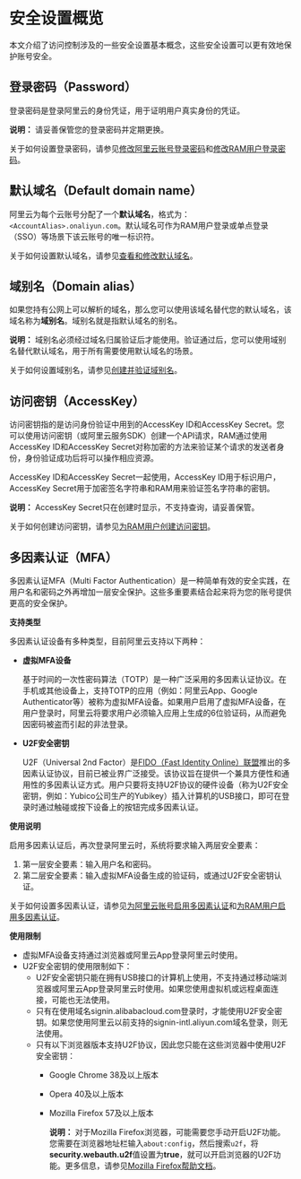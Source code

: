 # 安全设置概览

本文介绍了访问控制涉及的一些安全设置基本概念，这些安全设置可以更有效地保护账号安全。

## 登录密码（Password）

登录密码是登录阿里云的身份凭证，用于证明用户真实身份的凭证。

**说明：** 请妥善保管您的登录密码并定期更换。

关于如何设置登录密码，请参见[修改阿里云账号登录密码](/intl.zh-CN/安全设置/密码/修改阿里云账号登录密码.md)和[修改RAM用户登录密码](/intl.zh-CN/安全设置/密码/修改RAM用户登录密码.md)。

## 默认域名（Default domain name）

阿里云为每个云账号分配了一个**默认域名**，格式为：`<AccountAlias>.onaliyun.com`。默认域名可作为RAM用户登录或单点登录（SSO）等场景下该云账号的唯一标识符。

关于如何设置默认域名，请参见[查看和修改默认域名](/intl.zh-CN/安全设置/高级设置/查看和修改默认域名.md)。

## 域别名（Domain alias）

如果您持有公网上可以解析的域名，那么您可以使用该域名替代您的默认域名，该域名称为**域别名**。域别名就是指默认域名的别名。

**说明：** 域别名必须经过域名归属验证后才能使用。验证通过后，您可以使用域别名替代默认域名，用于所有需要使用默认域名的场景。

关于如何设置域别名，请参见[创建并验证域别名](/intl.zh-CN/安全设置/高级设置/创建并验证域别名.md)。

## 访问密钥（AccessKey）

访问密钥指的是访问身份验证中用到的AccessKey ID和AccessKey Secret。您可以使用访问密钥（或阿里云服务SDK）创建一个API请求，RAM通过使用AccessKey ID和AccessKey Secret对称加密的方法来验证某个请求的发送者身份，身份验证成功后将可以操作相应资源。

AccessKey ID和AccessKey Secret一起使用，AccessKey ID用于标识用户，AccessKey Secret用于加密签名字符串和RAM用来验证签名字符串的密钥。

**说明：** AccessKey Secret只在创建时显示，不支持查询，请妥善保管。

关于如何创建访问密钥，请参见[为RAM用户创建访问密钥](/intl.zh-CN/安全设置/访问密钥/为RAM用户创建访问密钥.md)。

## 多因素认证（MFA）

多因素认证MFA（Multi Factor Authentication）是一种简单有效的安全实践，在用户名和密码之外再增加一层安全保护。这些多重要素结合起来将为您的账号提供更高的安全保护。

**支持类型**

多因素认证设备有多种类型，目前阿里云支持以下两种：

-   **虚拟MFA设备**

    基于时间的一次性密码算法（TOTP）是一种广泛采用的多因素认证协议。在手机或其他设备上，支持TOTP的应用（例如：阿里云App、Google Authenticator等）被称为虚拟MFA设备。如果用户启用了虚拟MFA设备，在用户登录时，阿里云将要求用户必须输入应用上生成的6位验证码，从而避免因密码被盗而引起的非法登录。

-   **U2F安全密钥**

    U2F（Universal 2nd Factor）是[FIDO（Fast Identity Online）联盟](https://fidoalliance.org)推出的多因素认证协议，目前已被业界广泛接受。该协议旨在提供一个兼具方便性和通用性的多因素认证方式。用户只要将支持U2F协议的硬件设备（称为U2F安全密钥，例如：Yubico公司生产的Yubikey）插入计算机的USB接口，即可在登录时通过触碰或按下设备上的按钮完成多因素认证。


**使用说明**

启用多因素认证后，再次登录阿里云时，系统将要求输入两层安全要素：

1.  第一层安全要素：输入用户名和密码。
2.  第二层安全要素：输入虚拟MFA设备生成的验证码，或通过U2F安全密钥认证。

关于如何设置多因素认证，请参见[为阿里云账号启用多因素认证](/intl.zh-CN/安全设置/多因素认证/为阿里云账号启用多因素认证.md)和[为RAM用户启用多因素认证](/intl.zh-CN/安全设置/多因素认证/为RAM用户启用多因素认证.md)。

**使用限制**

-   虚拟MFA设备支持通过浏览器或阿里云App登录阿里云时使用。
-   U2F安全密钥的使用限制如下：
    -   U2F安全密钥只能在拥有USB接口的计算机上使用，不支持通过移动端浏览器或阿里云App登录阿里云时使用。如果您使用虚拟机或远程桌面连接，可能也无法使用。
    -   只有在使用域名signin.alibabacloud.com登录时，才能使用U2F安全密钥。如果您使用阿里云以前支持的signin-intl.aliyun.com域名登录，则无法使用。
    -   只有以下浏览器版本支持U2F协议，因此您只能在这些浏览器中使用U2F安全密钥：
        -   Google Chrome 38及以上版本
        -   Opera 40及以上版本
        -   Mozilla Firefox 57及以上版本

            **说明：** 对于Mozilla Firefox浏览器，可能需要您手动开启U2F功能。您需要在浏览器地址栏输入`about:config`，然后搜索`u2f`，将**security.webauth.u2f**值设置为**true**，就可以开启浏览器的U2F功能。更多信息，请参见[Mozilla Firefox帮助文档](https://support.mozilla.org/zh-CN/kb/about-config-editor-firefox)。


